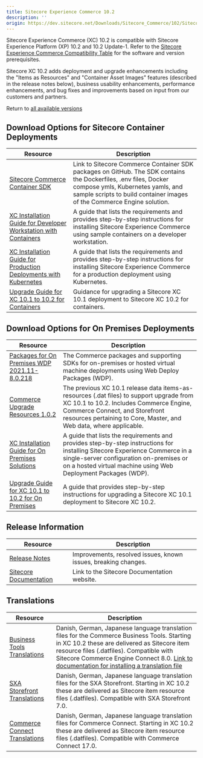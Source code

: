 ```yaml
---
title: Sitecore Experience Commerce 10.2
description: ''
origin: https://dev.sitecore.net/Downloads/Sitecore_Commerce/102/Sitecore_Experience_Commerce_102.aspx
---
```


Sitecore Experience Commerce (XC) 10.2 is compatible with Sitecore Experience Platform (XP) 10.2 and 10.2 Update-1. Refer to the [Sitecore Experience Commerce Compatibility Table](https://kb.sitecore.net/articles/804595) for the software and version prerequisites.

Sitecore XC 10.2 adds deployment and upgrade enhancements including the "Items as Resources" and "Container Asset Images" features (described in the release notes below), business usability enhancements, performance enhancements, and bug fixes and improvements based on input from our customers and partners.

Return to [all available versions](/Downloads/Sitecore_Commerce)

## Download Options for Sitecore Container Deployments

 | Resource | Description |
 | --- | --- |
 | [Sitecore Commerce Container SDK](https://github.com/Sitecore/container-deployment/releases) | Link to Sitecore Commerce Container SDK packages on GitHub. The SDK contains the Dockerfiles, .env files, Docker compose ymls, Kubernetes yamls, and sample scripts to build container images of the Commerce Engine solution. |
 | [XC Installation Guide for Developer Workstation with Containers](https://scdp.blob.core.windows.net/downloads/Sitecore%20Commerce/102/Sitecore%20Experience%20Commerce%20102/Secure/SXC_10_2_Installation_Guide_for_a_Developer_Workstation_with_Containers-en.pdf) | A guide that lists the requirements and provides step-by-step instructions for installing Sitecore Experience Commerce using sample containers on a developer workstation. |
 | [XC Installation Guide for Production Deployments with Kubernetes](https://scdp.blob.core.windows.net/downloads/Sitecore%20Commerce/102/Sitecore%20Experience%20Commerce%20102/Secure/SXC_10_2_Installation_Guide_for_Production_Deployments_with_Kubernetes-en.pdf) | A guide that lists the requirements and provides step-by-step instructions for installing Sitecore Experience Commerce for a production deployment using Kubernetes. |
 | [Upgrade Guide for XC 10.1 to 10.2 for Containers](https://scdp.blob.core.windows.net/downloads/Sitecore%20Commerce/102/Sitecore%20Experience%20Commerce%20102/Secure/SCX_10_2_Container_Upgrade_Guide_en.pdf) | Guidance for upgrading a Sitecore XC 10.1 deployment to Sitecore XC 10.2 for containers. |

## Download Options for On Premises Deployments

 | Resource | Description |
 | --- | --- |
 | [Packages for On Premises WDP 2021.11-8.0.218](https://scdp.blob.core.windows.net/downloads/Sitecore%20Commerce/102/Sitecore%20Experience%20Commerce%20102/Secure/Sitecore.Commerce.WDP.2021.11-8.0.218.zip) | The Commerce packages and supporting SDKs for on-premises or hosted virtual machine deployments using Web Deploy Packages (WDP). |
 | [Commerce Upgrade Resources 1.0.2](https://scdp.blob.core.windows.net/downloads/Sitecore%20Commerce/102/Sitecore%20Experience%20Commerce%20102/Secure/Commerce.Upgrade.resources.1.0.2.zip) | The previous XC 10.1 release data items-as-resources (.dat files) to support upgrade from XC 10.1 to 10.2. Includes Commerce Engine, Commerce Connect, and Storefront resources pertaining to Core, Master, and Web data, where applicable. |
 | [XC Installation Guide for On Premises Solutions](https://scdp.blob.core.windows.net/downloads/Sitecore%20Commerce/102/Sitecore%20Experience%20Commerce%20102/Secure/SXC_10_2_Installation_Guide_for_On-Premises_Solutions-en.pdf) | A guide that lists the requirements and provides step-by-step instructions for installing Sitecore Experience Commerce in a single-server configuration on-premises or on a hosted virtual machine using Web Deployment Packages (WDP). |
 | [Upgrade Guide for XC 10.1 to 10.2 for On Premises](https://scdp.blob.core.windows.net/downloads/Sitecore%20Commerce/102/Sitecore%20Experience%20Commerce%20102/Secure/SXC_10_2_Upgrade_Guide_for_Sitecore_XC_10_1-en.pdf) | A guide that provides step-by-step instructions for upgrading a Sitecore XC 10.1 deployment to Sitecore XC 10.2. |

## Release Information

 | Resource | Description |
 | --- | --- |
 | [Release Notes](https://scdp.blob.core.windows.net/downloads/Sitecore%20Commerce/102/Sitecore%20Experience%20Commerce%20102/Non-secure/Sitecore%20XC10.2%20Release%20Notes.pdf) | Improvements, resolved issues, known issues, breaking changes. |
 | [Sitecore Documentation](https://doc.sitecore.com/) | Link to the Sitecore Documentation website. |

## Translations

 | Resource | Description |
 | --- | --- |
 | [Business Tools Translations](https://scdp.blob.core.windows.net/downloads/Sitecore%20Commerce/102/Sitecore%20Experience%20Commerce%20102/Secure/Sitecore.Commerce.Engine.Connect.IaR.Translations.Content.8.0.49.zip) | Danish, German, Japanese language translation files for the Commerce Business Tools. Starting in XC 10.2 these are delivered as Sitecore item resource files (.datfiles). Compatible with Sitecore Commerce Engine Connect 8.0. [Link to documentation for installing a translation file](https://doc.sitecore.com/developers/102/sitecore-experience-commerce/en/install-a-translation-file-for-the-xc-business-tools.html) |
 | [SXA Storefront Translations](https://scdp.blob.core.windows.net/downloads/Sitecore%20Commerce/102/Sitecore%20Experience%20Commerce%20102/Secure/Sitecore.Commerce.Experience.Accelerator.IaR.Translations.Content.7.0.48.zip) | Danish, German, Japanese language translation files for the SXA Storefront. Starting in XC 10.2 these are delivered as Sitecore item resource files (.datfiles). Compatible with SXA Storefront 7.0. |
 | [Commerce Connect Translations](https://scdp.blob.core.windows.net/downloads/Sitecore%20Commerce/102/Sitecore%20Experience%20Commerce%20102/Secure/Sitecore.Commerce.Connect.IaR.Translations.Content.17.0.48.zip) | Danish, German, Japanese language translation files for Commerce Connect. Starting in XC 10.2 these are delivered as Sitecore item resource files (.datfiles). Compatible with Commerce Connect 17.0. |